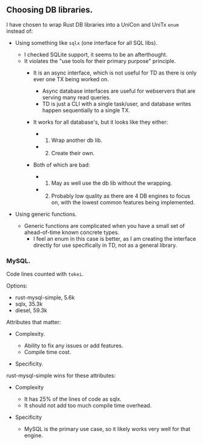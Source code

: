 ## Choosing DB libraries.

I have chosen to wrap Rust DB libraries into a UniCon and UniTx `enum` instead of:

- Using something like `sqlx` (one interface for all SQL libs).
    - I checked SQLite support, it seems to be an afterthought.
    - It violates the "use tools for their primary purpose" principle.
        - It is an async interface, which is not useful for TD as there is only ever one TX being worked on.
            - Async database interfaces are useful for webservers that are serving many read queries.
            - TD is just a CLI with a single task/user, and database writes happen sequentially to a single TX.
        
        - It works for all database's, but it looks like they either:
            - 1. Wrap another db lib.
            - 2. Create their own.
        - Both of which are bad:
            - 1. May as well use the db lib without the wrapping.
            - 2. Probably low quality as there are 4 DB engines to focus on, with the lowest common features being implemented.
    
- Using generic functions.
    - Generic functions are complicated when you have a small set of ahead-of-time known concrete types.
        - I feel an enum in this case is better, as I am creating the interface directly for use specifically in TD, not as a general library.
    

### MySQL.

Code lines counted with `tokei`.

Options:
- rust-mysql-simple, 5.6k
- sqlx, 35.3k
- diesel, 59.3k

Attributes that matter:
- Complexity.
    - Ability to fix any issues or add features.
    - Compile time cost.

- Specificity.
    
rust-mysql-simple wins for these attributes:
- Complexity
    - It has 25% of the lines of code as sqlx.
    - It should not add too much compile time overhead.

- Specificity
    - MySQL is the primary use case, so it likely works very well for that engine.
